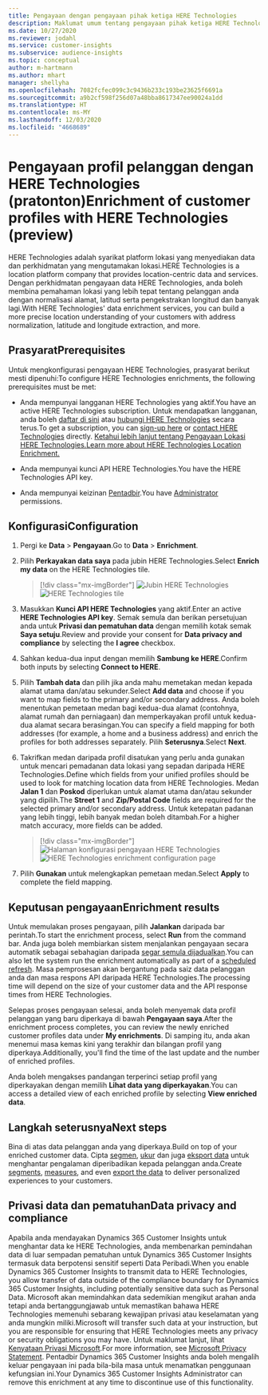 ```yaml
---
title: Pengayaan dengan pengayaan pihak ketiga HERE Technologies
description: Maklumat umum tentang pengayaan pihak ketiga HERE Technologies.
ms.date: 10/27/2020
ms.reviewer: jodahl
ms.service: customer-insights
ms.subservice: audience-insights
ms.topic: conceptual
author: m-hartmann
ms.author: mhart
manager: shellyha
ms.openlocfilehash: 7082fcfec099c3c9436b233c193be23625f6691a
ms.sourcegitcommit: a9b2cf598f256d07a48bba8617347ee90024a1dd
ms.translationtype: HT
ms.contentlocale: ms-MY
ms.lasthandoff: 12/03/2020
ms.locfileid: "4668689"
---
```

# <a name="enrichment-of-customer-profiles-with-here-technologies-preview"></a><span data-ttu-id="c76c9-103">Pengayaan profil pelanggan dengan HERE Technologies (pratonton)</span><span class="sxs-lookup"><span data-stu-id="c76c9-103">Enrichment of customer profiles with HERE Technologies (preview)</span></span>

<span data-ttu-id="c76c9-104">HERE Technologies adalah syarikat platform lokasi yang menyediakan data dan perkhidmatan yang mengutamakan lokasi.</span><span class="sxs-lookup"><span data-stu-id="c76c9-104">HERE Technologies is a location platform company that provides location-centric data and services.</span></span> <span data-ttu-id="c76c9-105">Dengan perkhidmatan pengayaan data HERE Technologies, anda boleh membina pemahaman lokasi yang lebih tepat tentang pelanggan anda dengan normalisasi alamat, latitud serta pengekstrakan longitud dan banyak lagi.</span><span class="sxs-lookup"><span data-stu-id="c76c9-105">With HERE Technologies' data enrichment services, you can build a more precise location understanding of your customers with address normalization, latitude and longitude extraction, and more.</span></span>

## <a name="prerequisites"></a><span data-ttu-id="c76c9-106">Prasyarat</span><span class="sxs-lookup"><span data-stu-id="c76c9-106">Prerequisites</span></span>

<span data-ttu-id="c76c9-107">Untuk mengkonfigurasi pengayaan HERE Technologies, prasyarat berikut mesti dipenuhi:</span><span class="sxs-lookup"><span data-stu-id="c76c9-107">To configure HERE Technologies enrichments, the following prerequisites must be met:</span></span>

- <span data-ttu-id="c76c9-108">Anda mempunyai langganan HERE Technologies yang aktif.</span><span class="sxs-lookup"><span data-stu-id="c76c9-108">You have an active HERE Technologies subscription.</span></span> <span data-ttu-id="c76c9-109">Untuk mendapatkan langganan, anda boleh [daftar di sini](https://developer.here.com/sign-up?utm_medium=referral&utm_source=Microsoft-Dynamics-CI&create=Freemium-Basic) atau [hubungi HERE Technologies](https://developer.here.com/help?utm_medium=referral&utm_source=Microsoft-Dynamics-CI#how-can-we-help-you) secara terus.</span><span class="sxs-lookup"><span data-stu-id="c76c9-109">To get a subscription, you can [sign-up here](https://developer.here.com/sign-up?utm_medium=referral&utm_source=Microsoft-Dynamics-CI&create=Freemium-Basic) or [contact HERE Technologies](https://developer.here.com/help?utm_medium=referral&utm_source=Microsoft-Dynamics-CI#how-can-we-help-you) directly.</span></span> [<span data-ttu-id="c76c9-110">Ketahui lebih lanjut tentang Pengayaan Lokasi HERE Technologies.</span><span class="sxs-lookup"><span data-stu-id="c76c9-110">Learn more about HERE Technologies Location Enrichment.</span></span>](https://developer.here.com/location-enrichment?cid=Dev-MicrosoftDynamics-DB-0-Dev-&utm_source=MicrosoftDynamics&utm_medium=referral&utm_campaign=Online_Dev_ReferralMicrosoft)

- <span data-ttu-id="c76c9-111">Anda mempunyai kunci API HERE Technologies.</span><span class="sxs-lookup"><span data-stu-id="c76c9-111">You have the HERE Technologies API key.</span></span>

- <span data-ttu-id="c76c9-112">Anda mempunyai keizinan [Pentadbir](permissions.md#administrator).</span><span class="sxs-lookup"><span data-stu-id="c76c9-112">You have [Administrator](permissions.md#administrator) permissions.</span></span>

## <a name="configuration"></a><span data-ttu-id="c76c9-113">Konfigurasi</span><span class="sxs-lookup"><span data-stu-id="c76c9-113">Configuration</span></span>

1. <span data-ttu-id="c76c9-114">Pergi ke **Data** > **Pengayaan**.</span><span class="sxs-lookup"><span data-stu-id="c76c9-114">Go to **Data** > **Enrichment**.</span></span>

1. <span data-ttu-id="c76c9-115">Pilih **Perkayakan data saya** pada jubin HERE Technologies.</span><span class="sxs-lookup"><span data-stu-id="c76c9-115">Select **Enrich my data** on the HERE Technologies tile.</span></span>

   > [!div class="mx-imgBorder"]
   > <span data-ttu-id="c76c9-116">![Jubin HERE Technologies](media/HERE-tile.png "Jubin HERE Technologies")</span><span class="sxs-lookup"><span data-stu-id="c76c9-116">![HERE Technologies tile](media/HERE-tile.png "HERE Technologies tile")</span></span>

1. <span data-ttu-id="c76c9-117">Masukkan **Kunci API HERE Technologies** yang aktif.</span><span class="sxs-lookup"><span data-stu-id="c76c9-117">Enter an active **HERE Technologies API key**.</span></span> <span data-ttu-id="c76c9-118">Semak semula dan berikan persetujuan anda untuk **Privasi dan pematuhan data** dengan memilih kotak semak **Saya setuju**.</span><span class="sxs-lookup"><span data-stu-id="c76c9-118">Review and provide your consent for **Data privacy and compliance** by selecting the **I agree** checkbox.</span></span> 

1. <span data-ttu-id="c76c9-119">Sahkan kedua-dua input dengan memilih **Sambung ke HERE**.</span><span class="sxs-lookup"><span data-stu-id="c76c9-119">Confirm both inputs by selecting **Connect to HERE**.</span></span>

1. <span data-ttu-id="c76c9-120">Pilih **Tambah data** dan pilih jika anda mahu memetakan medan kepada alamat utama dan/atau sekunder.</span><span class="sxs-lookup"><span data-stu-id="c76c9-120">Select **Add data** and choose if you want to map fields to the primary and/or secondary address.</span></span> <span data-ttu-id="c76c9-121">Anda boleh menentukan pemetaan medan bagi kedua-dua alamat (contohnya, alamat rumah dan perniagaan) dan memperkayakan profil untuk kedua-dua alamat secara berasingan.</span><span class="sxs-lookup"><span data-stu-id="c76c9-121">You can specify a field mapping for both addresses (for example, a home and a business address) and enrich the profiles for both addresses separately.</span></span> <span data-ttu-id="c76c9-122">Pilih **Seterusnya**.</span><span class="sxs-lookup"><span data-stu-id="c76c9-122">Select **Next**.</span></span>

1. <span data-ttu-id="c76c9-123">Takrifkan medan daripada profil disatukan yang perlu anda gunakan untuk mencari pemadanan data lokasi yang sepadan daripada HERE Technologies.</span><span class="sxs-lookup"><span data-stu-id="c76c9-123">Define which fields from your unified profiles should be used to look for matching location data from HERE Technologies.</span></span> <span data-ttu-id="c76c9-124">Medan **Jalan 1** dan **Poskod** diperlukan untuk alamat utama dan/atau sekunder yang dipilih.</span><span class="sxs-lookup"><span data-stu-id="c76c9-124">The **Street 1** and **Zip/Postal Code** fields are required for the selected primary and/or secondary address.</span></span> <span data-ttu-id="c76c9-125">Untuk ketepatan padanan yang lebih tinggi, lebih banyak medan boleh ditambah.</span><span class="sxs-lookup"><span data-stu-id="c76c9-125">For a higher match accuracy, more fields can be added.</span></span>

   > [!div class="mx-imgBorder"]
   > <span data-ttu-id="c76c9-126">![Halaman konfigurasi pengayaan HERE Technologies](media/enrichment-HERE-configuration.png "Halaman konfigurasi pengayaan HERE Technologies")</span><span class="sxs-lookup"><span data-stu-id="c76c9-126">![HERE Technologies enrichment configuration page](media/enrichment-HERE-configuration.png "HERE Technologies enrichment configuration page")</span></span>

1. <span data-ttu-id="c76c9-127">Pilih **Gunakan** untuk melengkapkan pemetaan medan.</span><span class="sxs-lookup"><span data-stu-id="c76c9-127">Select **Apply** to complete the field mapping.</span></span>

## <a name="enrichment-results"></a><span data-ttu-id="c76c9-128">Keputusan pengayaan</span><span class="sxs-lookup"><span data-stu-id="c76c9-128">Enrichment results</span></span>

<span data-ttu-id="c76c9-129">Untuk memulakan proses pengayaan, pilih **Jalankan** daripada bar perintah.</span><span class="sxs-lookup"><span data-stu-id="c76c9-129">To start the enrichment process, select **Run** from the command bar.</span></span> <span data-ttu-id="c76c9-130">Anda juga boleh membiarkan sistem menjalankan pengayaan secara automatik sebagai sebahagian daripada [segar semula dijadualkan](system.md#schedule-tab).</span><span class="sxs-lookup"><span data-stu-id="c76c9-130">You can also let the system run the enrichment automatically as part of a [scheduled refresh](system.md#schedule-tab).</span></span> <span data-ttu-id="c76c9-131">Masa pemprosesan akan bergantung pada saiz data pelanggan anda dan masa respons API daripada HERE Technologies.</span><span class="sxs-lookup"><span data-stu-id="c76c9-131">The processing time will depend on the size of your customer data and the API response times from HERE Technologies.</span></span>

<span data-ttu-id="c76c9-132">Selepas proses pengayaan selesai, anda boleh menyemak data profil pelanggan yang baru diperkaya di bawah **Pengayaan saya**.</span><span class="sxs-lookup"><span data-stu-id="c76c9-132">After the enrichment process completes, you can review the newly enriched customer profiles data under **My enrichments**.</span></span> <span data-ttu-id="c76c9-133">Di samping itu, anda akan menemui masa kemas kini yang terakhir dan bilangan profil yang diperkaya.</span><span class="sxs-lookup"><span data-stu-id="c76c9-133">Additionally, you'll find the time of the last update and the number of enriched profiles.</span></span>

<span data-ttu-id="c76c9-134">Anda boleh mengakses pandangan terperinci setiap profil yang diperkayakan dengan memilih **Lihat data yang diperkayakan**.</span><span class="sxs-lookup"><span data-stu-id="c76c9-134">You can access a detailed view of each enriched profile by selecting **View enriched data**.</span></span>

## <a name="next-steps"></a><span data-ttu-id="c76c9-135">Langkah seterusnya</span><span class="sxs-lookup"><span data-stu-id="c76c9-135">Next steps</span></span>

<span data-ttu-id="c76c9-136">Bina di atas data pelanggan anda yang diperkaya.</span><span class="sxs-lookup"><span data-stu-id="c76c9-136">Build on top of your enriched customer data.</span></span> <span data-ttu-id="c76c9-137">Cipta [segmen](segments.md), [ukur](measures.md) dan juga [eksport data](export-destinations.md) untuk menghantar pengalaman diperibadikan kepada pelanggan anda.</span><span class="sxs-lookup"><span data-stu-id="c76c9-137">Create [segments](segments.md), [measures](measures.md), and even [export the data](export-destinations.md) to deliver personalized experiences to your customers.</span></span>

## <a name="data-privacy-and-compliance"></a><span data-ttu-id="c76c9-138">Privasi data dan pematuhan</span><span class="sxs-lookup"><span data-stu-id="c76c9-138">Data privacy and compliance</span></span>

<span data-ttu-id="c76c9-139">Apabila anda mendayakan Dynamics 365 Customer Insights untuk menghantar data ke HERE Technologies, anda membenarkan pemindahan data di luar sempadan pematuhan untuk Dynamics 365 Customer Insights termasuk data berpotensi sensitif seperti Data Peribadi.</span><span class="sxs-lookup"><span data-stu-id="c76c9-139">When you enable Dynamics 365 Customer Insights to transmit data to HERE Technologies, you allow transfer of data outside of the compliance boundary for Dynamics 365 Customer Insights, including potentially sensitive data such as Personal Data.</span></span> <span data-ttu-id="c76c9-140">Microsoft akan memindahkan data sedemikian mengikut arahan anda tetapi anda bertanggungjawab untuk memastikan bahawa HERE Technologies memenuhi sebarang kewajipan privasi atau keselamatan yang anda mungkin miliki.</span><span class="sxs-lookup"><span data-stu-id="c76c9-140">Microsoft will transfer such data at your instruction, but you are responsible for ensuring that HERE Technologies meets any privacy or security obligations you may have.</span></span> <span data-ttu-id="c76c9-141">Untuk maklumat lanjut, lihat [Kenyataan Privasi Microsoft](https://go.microsoft.com/fwlink/?linkid=396732).</span><span class="sxs-lookup"><span data-stu-id="c76c9-141">For more information, see [Microsoft Privacy Statement](https://go.microsoft.com/fwlink/?linkid=396732).</span></span>
<span data-ttu-id="c76c9-142">Pentadbir Dynamics 365 Customer Insights anda boleh mengalih keluar pengayaan ini pada bila-bila masa untuk menamatkan penggunaan kefungsian ini.</span><span class="sxs-lookup"><span data-stu-id="c76c9-142">Your Dynamics 365 Customer Insights Administrator can remove this enrichment at any time to discontinue use of this functionality.</span></span>
